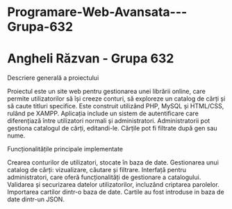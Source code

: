 # Programare-Web-Avansata---Grupa-632
# Angheli Răzvan - Grupa 632

Descriere generală a proiectului

Proiectul este un site web pentru gestionarea unei librării online, care permite utilizatorilor să își creeze conturi, să exploreze un catalog de cărți și să caute titluri specifice. Este construit utilizând PHP, MySQL și HTML/CSS, rulând pe XAMPP. 
Aplicația include un sistem de autentificare care diferențiază între utilizatori normali și administratori. Administratorii pot gestiona catalogul de cărți, editandi-le. Cărțile pot fi filtrate după gen sau nume.



Funcționalitățile principale implementate

Crearea conturilor de utilizatori, stocate în baza de date.
Gestionarea unui catalog de cărți: vizualizare, căutare și filtrare.
Interfață pentru administratori, care oferă funcționalități de gestionare a catalogului.
Validarea și securizarea datelor utilizatorilor, incluzând criptarea parolelor.
Importarea cartilor dintr-o baza de date.
Cartile au fost introduse in baza de date dintr-un JSON.
